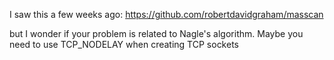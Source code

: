 I saw this a few weeks ago: https://github.com/robertdavidgraham/masscan

but I wonder if your problem is related to Nagle's algorithm. Maybe you need to use TCP_NODELAY when creating TCP sockets
